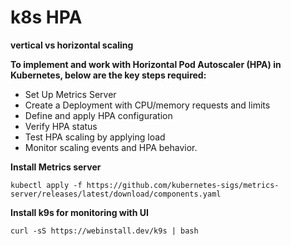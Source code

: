 # k8s HPA

**vertical vs horizontal scaling**

**To implement and work with Horizontal Pod Autoscaler (HPA) in Kubernetes, below are the key steps required:**

* Set Up Metrics Server
* Create a Deployment with CPU/memory requests and limits
* Define and apply HPA configuration
* Verify HPA status
* Test HPA scaling by applying load
* Monitor scaling events and HPA behavior.

**Install Metrics server**

```
kubectl apply -f https://github.com/kubernetes-sigs/metrics-server/releases/latest/download/components.yaml
```

**Install k9s for monitoring with UI**

```
curl -sS https://webinstall.dev/k9s | bash
```
